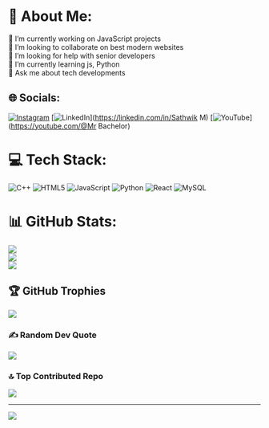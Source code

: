 # 💫 About Me:
🔭 I’m currently working on JavaScript projects<br>👯 I’m looking to collaborate on best modern websites<br>🤝 I’m looking for help with senior developers<br>🌱 I’m currently learning js, Python<br>💬 Ask me about tech developments<br>


## 🌐 Socials:
[![Instagram](https://img.shields.io/badge/Instagram-%23E4405F.svg?logo=Instagram&logoColor=white)](https://instagram.com/mrbachelor18) [![LinkedIn](https://img.shields.io/badge/LinkedIn-%230077B5.svg?logo=linkedin&logoColor=white)](https://linkedin.com/in/Sathwik M) [![YouTube](https://img.shields.io/badge/YouTube-%23FF0000.svg?logo=YouTube&logoColor=white)](https://youtube.com/@Mr Bachelor) 

# 💻 Tech Stack:
![C++](https://img.shields.io/badge/c++-%2300599C.svg?style=for-the-badge&logo=c%2B%2B&logoColor=white) ![HTML5](https://img.shields.io/badge/html5-%23E34F26.svg?style=for-the-badge&logo=html5&logoColor=white) ![JavaScript](https://img.shields.io/badge/javascript-%23323330.svg?style=for-the-badge&logo=javascript&logoColor=%23F7DF1E) ![Python](https://img.shields.io/badge/python-3670A0?style=for-the-badge&logo=python&logoColor=ffdd54) ![React](https://img.shields.io/badge/react-%2320232a.svg?style=for-the-badge&logo=react&logoColor=%2361DAFB) ![MySQL](https://img.shields.io/badge/mysql-4479A1.svg?style=for-the-badge&logo=mysql&logoColor=white)
# 📊 GitHub Stats:
![](https://github-readme-stats.vercel.app/api?username=Sathwik018&theme=dark&hide_border=false&include_all_commits=false&count_private=false)<br/>
![](https://github-readme-streak-stats.herokuapp.com/?user=Sathwik018&theme=dark&hide_border=false)<br/>
![](https://github-readme-stats.vercel.app/api/top-langs/?username=Sathwik018&theme=dark&hide_border=false&include_all_commits=false&count_private=false&layout=compact)

## 🏆 GitHub Trophies
![](https://github-profile-trophy.vercel.app/?username=Sathwik018&theme=radical&no-frame=false&no-bg=true&margin-w=4)

### ✍️ Random Dev Quote
![](https://quotes-github-readme.vercel.app/api?type=horizontal&theme=radical)

### 🔝 Top Contributed Repo
![](https://github-contributor-stats.vercel.app/api?username=Sathwik018&limit=5&theme=dark&combine_all_yearly_contributions=true)

---
[![](https://visitcount.itsvg.in/api?id=Sathwik018&icon=0&color=0)](https://visitcount.itsvg.in)

<!-- Proudly created with GPRM ( https://gprm.itsvg.in ) -->
